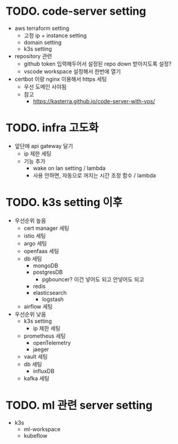 # TODO. code-server setting

- aws terraform setting
  - 고정 ip + instance setting
  - domain setting
  - k3s setting
- repository 관련
  - github token 입력해두어서 설정된 repo down 받아지도록 설정?
  - vscode workspace 설정해서 한번에 열기
- certbot 이랑 nginx 이용해서 https 세팅
  - 우선 도메인 사야됨
  - 참고
    - https://kasterra.github.io/code-server-with-vps/

# TODO. infra 고도화

- 앞단에 api gateway 달기
  - ip 제한 세팅
  - 기능 추가
    - wake on lan setting / lambda
    - 사용 안하면, 자동으로 꺼지는 시간 조정 함수 / lambda

# TODO. k3s setting 이후

- 우선순위 높음
  - cert manager 세팅
  - istio 세팅
  - argo 세팅
  - openfaas 세팅
  - db 세팅
    - mongoDB
    - postgresDB
      - pgbouncer? 이건 넣어도 되고 안넣어도 되고
    - redis
    - elasticsearch
      - logstash
  - airflow 세팅
- 우선순위 낮음
  - k3s setting
    - ip 제한 세팅
  - prometheus 세팅
    - openTelemetry
    - jaeger
  - vault 세팅
  - db 세팅
    - influxDB
  - kafka 세팅

# TODO. ml 관련 server setting

- k3s
  - ml-workspace
  - kubeflow
